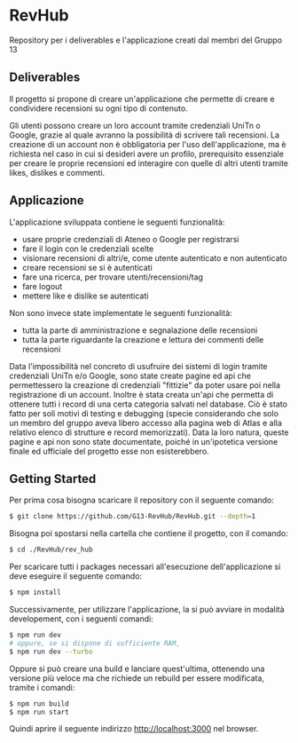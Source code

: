 # RevHub
Repository per i deliverables e l'applicazione creati dal membri del Gruppo 13

## Deliverables
Il progetto si propone di creare un'applicazione che permette di creare e
condividere recensioni su ogni tipo di contenuto.

Gli utenti possono creare un loro account tramite credenziali UniTn o Google,
grazie al quale avranno la possibilità di scrivere tali recensioni. La
creazione di un account non è obbligatoria per l'uso dell'applicazione, ma è
richiesta nel caso in cui si desideri avere un profilo, prerequisito essenziale
per creare le proprie recensioni ed interagire con quelle di altri utenti
tramite likes, dislikes e commenti.

## Applicazione
L'applicazione sviluppata contiene le seguenti funzionalità:
 - usare proprie credenziali di Ateneo o Google per registrarsi
 - fare il login con le credenziali scelte
 - visionare recensioni di altri/e, come utente autenticato e non autenticato
 - creare recensioni se si è autenticati
 - fare una ricerca, per trovare utenti/recensioni/tag
 - fare logout
 - mettere like e dislike se autenticati

Non sono invece state implementate le seguenti funzionalità:
 - tutta la parte di amministrazione e segnalazione delle recensioni
 - tutta la parte riguardante la creazione e lettura dei commenti delle recensioni

Data l'impossibilità nel concreto di usufruire dei sistemi di login tramite
credenziali UniTn e/o Google, sono state create pagine ed api che permettessero
la creazione di credenziali "fittizie" da poter usare poi nella registrazione di
un account. Inoltre è stata creata un'api che permetta di ottenere tutti i
record di una certa categoria salvati nel database. Ciò è stato fatto per soli
motivi di testing e debugging (specie considerando che solo un membro del gruppo
aveva libero accesso alla pagina web di Atlas e alla relativo elenco di
strutture e record memorizzati).  Data la loro natura, queste pagine e api non
sono state documentate, poiché in un'ipotetica versione finale ed ufficiale del
progetto esse non esisterebbero.

## Getting Started
Per prima cosa bisogna scaricare il repository con il seguente comando:
```bash
$ git clone https://github.com/G13-RevHub/RevHub.git --depth=1
```

Bisogna poi spostarsi nella cartella che contiene il progetto, con il comando:
```bash
$ cd ./RevHub/rev_hub
```

Per scaricare tutti i packages necessari all'esecuzione dell'applicazione si deve
eseguire il seguente comando:
```bash
$ npm install
```

Successivamente, per utilizzare l'applicazione, la si può avviare in modalità developement, con i
seguenti comandi:
```bash
$ npm run dev
# oppure, se si dispone di sufficiente RAM,
$ npm run dev --turbo
```

Oppure si può creare una build e lanciare quest'ultima, ottenendo una versione
più veloce ma che richiede un rebuild per essere modificata, tramite i comandi:
```bash
$ npm run build
$ npm run start
```

Quindi aprire il seguente indirizzo [http://localhost:3000](http://localhost:3000) nel browser.
